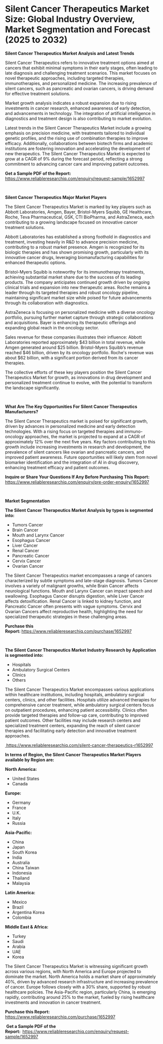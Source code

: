 <p><h1>Silent Cancer Therapeutics Market Size: Global Industry Overview, Market Segmentation and Forecast (2025 to 2032)</h1></p><p><strong>Silent Cancer Therapeutics Market Analysis and Latest Trends</strong></p>
<p><p>Silent Cancer Therapeutics refers to innovative treatment options aimed at cancers that exhibit minimal symptoms in their early stages, often leading to late diagnosis and challenging treatment scenarios. This market focuses on novel therapeutic approaches, including targeted therapies, immunotherapies, and personalized medicine. The increasing prevalence of silent cancers, such as pancreatic and ovarian cancers, is driving demand for effective treatment solutions. </p><p>Market growth analysis indicates a robust expansion due to rising investments in cancer research, enhanced awareness of early detection, and advancements in technology. The integration of artificial intelligence in diagnostics and treatment design is also contributing to market evolution. </p><p>Latest trends in the Silent Cancer Therapeutics Market include a growing emphasis on precision medicine, with treatments tailored to individual genetic profiles, and the rising use of combination therapies to improve efficacy. Additionally, collaborations between biotech firms and academic institutions are fostering innovation and accelerating the development of new therapeutics. The Silent Cancer Therapeutics Market is expected to grow at a CAGR of 9% during the forecast period, reflecting a strong commitment to advancing cancer care and improving patient outcomes.</p></p>
<p><strong>Get a Sample PDF of the Report:&nbsp;</strong> <a href="https://www.reliableresearchiq.com/enquiry/request-sample/1652997?utm_campaign=3195&utm_medium=2&utm_source=Github&utm_content=ia&utm_term=18042025&utm_id=silent-cancer-therapeutics">https://www.reliableresearchiq.com/enquiry/request-sample/1652997</a></p>
<p>&nbsp;</p>
<p><strong>Silent Cancer Therapeutics Major Market Players</strong></p>
<p><p>The Silent Cancer Therapeutics Market is marked by key players such as Abbott Laboratories, Amgen, Bayer, Bristol-Myers Squibb, GE Healthcare, Roche, Teva Pharmaceutical, GSK, CTI BioPharma, and AstraZeneca, each contributing to a growing landscape focused on innovative cancer treatment solutions.</p><p>Abbott Laboratories has established a strong foothold in diagnostics and treatment, investing heavily in R&D to advance precision medicine, contributing to a robust market presence. Amgen is recognized for its biologic therapies and has shown promising growth, particularly with its innovative cancer drugs, leveraging biomanufacturing capabilities for enhanced therapeutic options.</p><p>Bristol-Myers Squibb is noteworthy for its immunotherapy treatments, achieving substantial market share due to the success of its leading products. The company anticipates continued growth driven by ongoing clinical trials and expansion into new therapeutic areas. Roche remains a leader through its targeted therapies and robust oncology pipeline, maintaining significant market size while poised for future advancements through its collaboration with diagnostics.</p><p>AstraZeneca is focusing on personalized medicine with a diverse oncology portfolio, pursuing further market capture through strategic collaborations and acquisitions. Bayer is enhancing its therapeutic offerings and expanding global reach in the oncology sector.</p><p>Sales revenue for these companies illustrates their influence: Abbott Laboratories reported approximately $43 billion in total revenue, while Amgen generated around $25 billion. Bristol-Myers Squibb’s revenue reached $46 billion, driven by its oncology portfolio. Roche's revenue was about $62 billion, with a significant portion derived from its cancer therapies.</p><p>The collective efforts of these key players position the Silent Cancer Therapeutics Market for growth, as innovations in drug development and personalized treatment continue to evolve, with the potential to transform the landscape significantly.</p></p>
<p>&nbsp;</p>
<p><strong>What Are The Key Opportunities For Silent Cancer Therapeutics Manufacturers?</strong></p>
<p><p>The Silent Cancer Therapeutics market is poised for significant growth, driven by advances in personalized medicine and early detection technologies. With a rising focus on targeted therapies and immuno-oncology approaches, the market is projected to expand at a CAGR of approximately 12% over the next five years. Key factors contributing to this growth include increasing investments in research and development, the prevalence of silent cancers like ovarian and pancreatic cancers, and improved patient awareness. Future opportunities will likely stem from novel biomarker identification and the integration of AI in drug discovery, enhancing treatment efficacy and patient outcomes.</p></p>
<p><strong>Inquire or Share Your Questions If Any Before Purchasing This Report:</strong> <a href="https://www.reliableresearchiq.com/enquiry/pre-order-enquiry/1652997?utm_campaign=3195&utm_medium=2&utm_source=Github&utm_content=ia&utm_term=18042025&utm_id=silent-cancer-therapeutics">https://www.reliableresearchiq.com/enquiry/pre-order-enquiry/1652997</a></p>
<p>&nbsp;</p>
<p><strong>Market Segmentation</strong></p>
<p><strong>The Silent Cancer Therapeutics Market Analysis by types is segmented into:</strong></p>
<p><ul><li>Tumors Cancer</li><li>Brain Cancer</li><li>Mouth and Larynx Cancer</li><li>Esophagus Cancer</li><li>Liver Cancer</li><li>Renal Cancer</li><li>Pancreatic Cancer</li><li>Cervix Cancer</li><li>Ovarian Cancer</li></ul></p>
<p><p>The Silent Cancer Therapeutics market encompasses a range of cancers characterized by subtle symptoms and late-stage diagnosis. Tumors Cancer involves a variety of malignant growths, while Brain Cancer affects neurological functions. Mouth and Larynx Cancer can impact speech and swallowing. Esophagus Cancer disrupts digestion, while Liver Cancer affects detoxification. Renal Cancer is linked to kidney function, and Pancreatic Cancer often presents with vague symptoms. Cervix and Ovarian Cancers affect reproductive health, highlighting the need for specialized therapeutic strategies in these challenging areas.</p></p>
<p><strong>Purchase this Report:&nbsp;</strong><a href="https://www.reliableresearchiq.com/purchase/1652997?utm_campaign=3195&utm_medium=2&utm_source=Github&utm_content=ia&utm_term=18042025&utm_id=silent-cancer-therapeutics">https://www.reliableresearchiq.com/purchase/1652997</a></p>
<p>&nbsp;</p>
<p><strong>The Silent Cancer Therapeutics Market Industry Research by Application is segmented into:</strong></p>
<p><ul><li>Hospitals</li><li>Ambulatory Surgical Centers</li><li>Clinics</li><li>Others</li></ul></p>
<p><p>The Silent Cancer Therapeutics Market encompasses various applications within healthcare institutions, including hospitals, ambulatory surgical centers, clinics, and other facilities. Hospitals utilize advanced therapies for comprehensive cancer treatment, while ambulatory surgical centers focus on outpatient procedures, enhancing patient accessibility. Clinics often provide targeted therapies and follow-up care, contributing to improved patient outcomes. Other facilities may include research centers and specialized treatment centers, expanding the reach of silent cancer therapies and facilitating early detection and innovative treatment approaches.</p></p>
<p><a href="https://www.reliableresearchiq.com/silent-cancer-therapeutics-r1652997?utm_campaign=3195&utm_medium=2&utm_source=Github&utm_content=ia&utm_term=18042025&utm_id=silent-cancer-therapeutics">&nbsp;https://www.reliableresearchiq.com/silent-cancer-therapeutics-r1652997</a></p>
<p><strong>In terms of Region, the Silent Cancer Therapeutics Market Players available by Region are:</strong></p>
<p>
    <p> <strong> North America: </strong>
        <ul>
            <li>United States</li>
            <li>Canada</li>
        </ul>
        </p> 
    <p> <strong> Europe: </strong>
        <ul>
            <li>Germany</li>
            <li>France</li>
            <li>U.K.</li>
            <li>Italy</li>
            <li>Russia</li>
        </ul>
        </p> 
    <p> <strong> Asia-Pacific: </strong>
        <ul>
            <li>China</li>
            <li>Japan</li>
            <li>South Korea</li>
            <li>India</li>
            <li>Australia</li>
            <li>China Taiwan</li>
            <li>Indonesia</li>
            <li>Thailand</li>
            <li>Malaysia</li>
        </ul>
        </p> 
    <p> <strong> Latin America: </strong>
        <ul>
            <li>Mexico</li>
            <li>Brazil</li>
            <li>Argentina Korea</li>
            <li>Colombia</li>
        </ul>
        </p> 
    <p> <strong> Middle East & Africa: </strong>
        <ul>
            <li>Turkey</li>
            <li>Saudi</li>
            <li>Arabia</li>
            <li>UAE</li>
            <li>Korea</li>
        </ul>
    </p>
    </p>
<p><p>The Silent Cancer Therapeutics Market is witnessing significant growth across various regions, with North America and Europe projected to dominate the market. North America holds a market share of approximately 40%, driven by advanced research infrastructure and increasing prevalence of cancer. Europe follows closely with a 30% share, supported by robust healthcare policies. The Asia-Pacific region, particularly China, is emerging rapidly, contributing around 25% to the market, fueled by rising healthcare investments and innovation in cancer treatment.</p></p>
<p><strong>Purchase this Report: </strong><a href="https://www.reliableresearchiq.com/purchase/1652997?utm_campaign=3195&utm_medium=2&utm_source=Github&utm_content=ia&utm_term=18042025&utm_id=silent-cancer-therapeutics">https://www.reliableresearchiq.com/purchase/1652997</a></p>
<p>&nbsp;<strong>Get a Sample PDF of the Report:&nbsp;&nbsp;</strong><a href="https://www.reliableresearchiq.com/enquiry/request-sample/1652997?utm_campaign=3195&utm_medium=2&utm_source=Github&utm_content=ia&utm_term=18042025&utm_id=silent-cancer-therapeutics">https://www.reliableresearchiq.com/enquiry/request-sample/1652997</a></p>
<p><strong></strong></p>
<p><p></p><p></p><p></p></p>